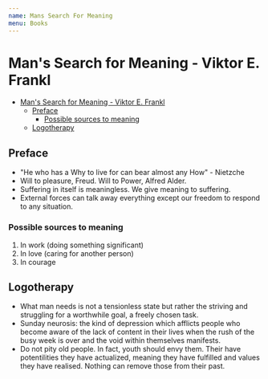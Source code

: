 ```yaml
---
name: Mans Search For Meaning
menu: Books 
---
```

# Man's Search for Meaning - Viktor E. Frankl

- [Man's Search for Meaning - Viktor E. Frankl](#mans-search-for-meaning---viktor-e-frankl)
    - [Preface](#preface)
        - [Possible sources to meaning](#possible-sources-to-meaning)
    - [Logotherapy](#logotherapy)

## Preface

-   "He who has a Why to live for can bear almost any How" - Nietzche
-   Will to pleasure, Freud. Will to Power, Alfred Alder.
-   Suffering in itself is meaningless. We give meaning to suffering.
-   External forces can talk away everything except our freedom to respond to any situation.

### Possible sources to meaning

1.  In work (doing something significant)
2.  In love (caring for another person)
3.  In courage

## Logotherapy

-   What man needs is not a tensionless state but rather the striving and struggling for a worthwhile goal, a freely chosen task.
-   Sunday neurosis: the kind of depression which afflicts people who become aware of the lack of content in their lives when the rush of the busy week is over and the void within themselves manifests.
-   Do not pity old people. In fact, youth should envy them. Their have potentilities they have actualized, meaning they have fulfilled and values they have realised. Nothing can remove those from their past.
